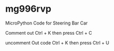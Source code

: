 # mg996rvp
MicroPython Code for Steering Bar Car

Comment out
 Ctrl + K then press Ctrl + C

uncomment Out code
    Ctrl + K then press Ctrl + U